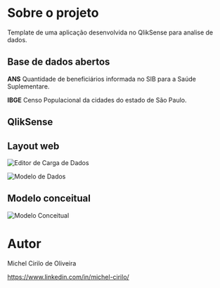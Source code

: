 # Sobre o projeto

Template de uma aplicação desenvolvida no QlikSense para analise de dados.

## Base de dados abertos

**ANS**
  Quantidade de beneficiários informada no SIB para a Saúde Suplementare.
  
**IBGE**
  Censo Populacional da cidades do estado de São Paulo.

## QlikSense


## Layout web
![Editor de Carga de Dados]([https://github.com/](https://github.com/MichelCirilo/saude_suplementar_sp/blob/main/image/Editor.jpg))

![Modelo de Dados]([https://github.com/](https://github.com/MichelCirilo/saude_suplementar_sp/blob/main/image/modelo.jpg))

## Modelo conceitual
![Modelo Conceitual](https://github.com/)

# Autor

Michel Cirilo de Oliveira

https://www.linkedin.com/in/michel-cirilo/

